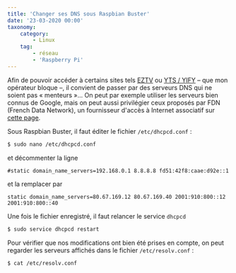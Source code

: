 ```yaml
---
title: 'Changer ses DNS sous Raspbian Buster'
date: '23-03-2020 00:00'
taxonomy:
    category:
        - Linux
    tag:
        - réseau
        - 'Raspberry Pi'
---
```


Afin de pouvoir accéder à certains sites tels [EZTV](https://eztv.io/) ou [YTS / YIFY](https://yts.mx/) &ndash; que mon opérateur bloque &ndash;, il convient de passer par des serveurs DNS qui ne soient pas «&nbsp;menteurs&nbsp;»... On peut par exemple utiliser les serveurs bien connus de Google, mais on peut aussi privilégier ceux proposés par FDN (French Data Network), un fournisseur d'accès à Internet associatif sur [cette page](https://www.fdn.fr/actions/dns/).

Sous Raspbian Buster, il faut éditer le fichier `/etc/dhcpcd.conf`&nbsp;:

```bash
$ sudo nano /etc/dhcpcd.conf
```

et décommenter la ligne 

```
#static domain_name_servers=192.168.0.1 8.8.8.8 fd51:42f8:caae:d92e::1
```

et la remplacer par

```
static domain_name_servers=80.67.169.12 80.67.169.40 2001:910:800::12 2001:910:800::40
```

Une fois le fichier enregistré, il faut relancer le service `dhcpcd`

```bash
$ sudo service dhcpcd restart
```

Pour vérifier que nos modifications ont bien été prises en compte, on peut regarder les serveurs affichés dans le fichier `/etc/resolv.conf`&nbsp;:

```bash
$ cat /etc/resolv.conf
```